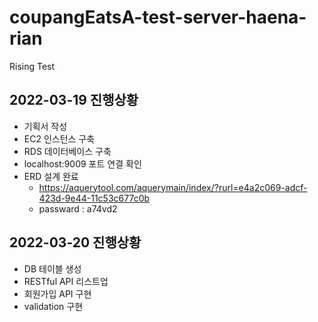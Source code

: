 # coupangEatsA-test-server-haena-rian

Rising Test

## 2022-03-19 진행상황

- 기획서 작성
- EC2 인스턴스 구축
- RDS 데이터베이스 구축
- localhost:9009 포트 연결 확인
- ERD 설계 완료
    - https://aquerytool.com/aquerymain/index/?rurl=e4a2c069-adcf-423d-9e44-11c53c677c0b
    - passward : a74vd2


## 2022-03-20 진행상황
- DB 테이블 생성
- RESTful API 리스트업
- 회원가입 API 구현
- validation 구현